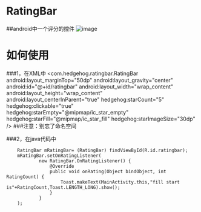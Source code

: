 # RatingBar
##android中一个评分的控件
![image](https://github.com/hedge-hog/RatingBar/blob/master/ic_demo.png)
# 如何使用
###1，在XML中
    <com.hedgehog.ratingbar.RatingBar
        android:layout_marginTop="50dp"
        android:layout_gravity="center"
        android:id="@+id/ratingbar"
        android:layout_width="wrap_content"
        android:layout_height="wrap_content"
        android:layout_centerInParent="true"
        hedgehog:starCount="5"
        hedgehog:clickable="true"
        hedgehog:starEmpty="@mipmap/ic_star_empty"
        hedgehog:starFill="@mipmap/ic_star_fill"
        hedgehog:starImageSize="30dp"
        />
###注意：别忘了命名空间

###2，在java代码中

        RatingBar mRatingBar= (RatingBar) findViewById(R.id.ratingbar);
        mRatingBar.setOnRatingListener(
                new RatingBar.OnRatingListener() {
                    @Override
                    public void onRating(Object bindObject, int RatingCount) {
                        Toast.makeText(MainActivity.this,"fill start is"+RatingCount,Toast.LENGTH_LONG).show();
                    }
                }
        );

